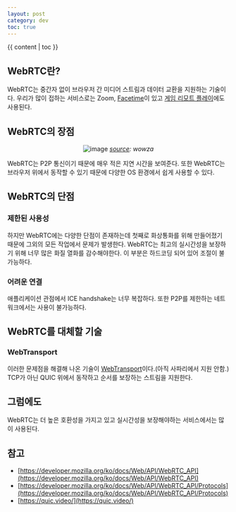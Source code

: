 ```yaml
---
layout: post
category: dev
toc: true
---
```


{{ content | toc }}

## WebRTC란?

WebRTC는 중간자 없이 브라우저 간 미디어 스트림과 데이터 교환을 지원하는 기술이다. 우리가 많이 접하는 서비스로는 Zoom, [Facetime](https://webrtchacks.com/facetime-finally-faces-webrtc-implementation-deep-dive/)이 있고 [게임 리모트 플레이](https://www.youtube.com/watch?v=8jryUH6xmjU)에도 사용된다.

## WebRTC의 장점

<center>

![image](https://www.wowza.com/wp-content/uploads/latency-continuum-2021-with-protocols-no-title-1110x540-1.webp)
_[source](https://www.wowza.com/low-latency): wowza_

</center>

WebRTC는 P2P 통신이기 때문에 매우 적은 지연 시간을 보여준다. 또한 WebRTC는 브라우저 위에서 동작할 수 있기 때문에 다양한 OS 환경에서 쉽게 사용할 수 있다.

## WebRTC의 단점

### 제한된 사용성

하지만 WebRTC에는 다양한 단점이 존재하는데 첫째로 화상통화를 위해 만들어졌기 때문에 그외의 모든 작업에서 문제가 발생한다. WebRTC는 최고의 실시간성을 보장하기 위해 너무 많은 화질 열화를 감수해야한다. 이 부분은 하드코딩 되어 있어 조절이 불가능하다.

### 어려운 연결

애플리케이션 관점에서 ICE handshake는 너무 복잡하다. 또한 P2P를 제한하는 네트워크에서는 사용이 불가능하다.

## WebRTC를 대체할 기술

### WebTransport

이러한 문제점을 해결해 나온 기술이 [WebTransport](https://developer.mozilla.org/en-US/docs/Web/API/WebTransport)이다.(아직 사파리에서 지원 안함.)
TCP가 아닌 QUIC 위에서 동작하고 순서를 보장하는 스트림을 지원한다.

## 그럼에도

WebRTC는 더 높은 호환성을 가지고 있고 실시간성을 보장해야하는 서비스에서는 많이 사용된다.

## 참고

- [https://developer.mozilla.org/ko/docs/Web/API/WebRTC_API](https://developer.mozilla.org/ko/docs/Web/API/WebRTC_API)
- [https://developer.mozilla.org/ko/docs/Web/API/WebRTC_API/Protocols](https://developer.mozilla.org/ko/docs/Web/API/WebRTC_API/Protocols)
- [https://quic.video/](https://quic.video/)
